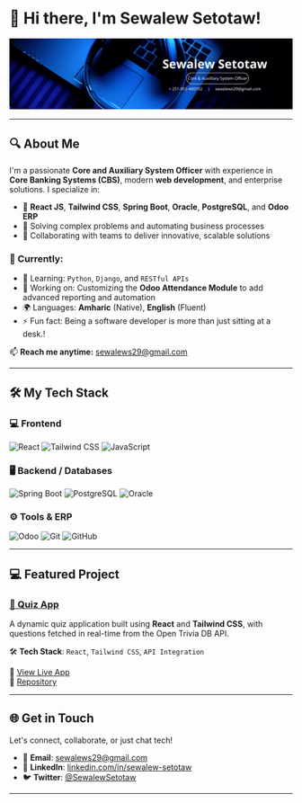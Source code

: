 # 👋 Hi there, I'm Sewalew Setotaw!
![Sewalew Setotaw - GitHub Banner](./GitHub-Banner.png)


---

## 🔍 About Me

I'm a passionate **Core and Auxiliary System Officer** with experience in **Core Banking Systems (CBS)**, modern **web development**, and enterprise solutions. I specialize in:

- 🧩 **React JS**, **Tailwind CSS**, **Spring Boot**, **Oracle**, **PostgreSQL**, and **Odoo ERP**
- 🔧 Solving complex problems and automating business processes
- 🤝 Collaborating with teams to deliver innovative, scalable solutions

### 🔄 Currently:
- 🌱 Learning: `Python`, `Django`, and `RESTful APIs`
- 🔭 Working on: Customizing the **Odoo Attendance Module** to add advanced reporting and automation
- 🌍 Languages: **Amharic** (Native), **English** (Fluent)
- ⚡ Fun fact: Being a software developer is more than just sitting at a desk.!

📫 **Reach me anytime:** [sewalews29@gmail.com](mailto:sewalews29@gmail.com)

---

## 🛠️ My Tech Stack

### 💻 Frontend
![React](https://img.shields.io/badge/-React-61DAFB?style=flat-square&logo=react&logoColor=black)
![Tailwind CSS](https://img.shields.io/badge/-Tailwind_CSS-06B6D4?style=flat-square&logo=tailwind-css&logoColor=white)
![JavaScript](https://img.shields.io/badge/-JavaScript-F7DF1E?style=flat-square&logo=javascript&logoColor=black)

### 🖥️ Backend / Databases
![Spring Boot](https://img.shields.io/badge/-Spring_Boot-6DB33F?style=flat-square&logo=spring-boot&logoColor=white)
![PostgreSQL](https://img.shields.io/badge/-PostgreSQL-4169E1?style=flat-square&logo=postgresql&logoColor=white)
![Oracle](https://img.shields.io/badge/-Oracle-F80000?style=flat-square&logo=oracle&logoColor=white)

### ⚙️ Tools & ERP
![Odoo](https://img.shields.io/badge/-Odoo-714B67?style=flat-square&logo=odoo&logoColor=white)
![Git](https://img.shields.io/badge/-Git-F05032?style=flat-square&logo=git&logoColor=white)
![GitHub](https://img.shields.io/badge/-GitHub-181717?style=flat-square&logo=github&logoColor=white)

---

## 💻 Featured Project

### [🎯 Quiz App](https://sewalewquizapp.netlify.app/)

A dynamic quiz application built using **React** and **Tailwind CSS**, with questions fetched in real-time from the Open Trivia DB API.

🛠️ **Tech Stack**: `React`, `Tailwind CSS`, `API Integration`

🔗 [View Live App](https://sewalewquizapp.netlify.app/)  
📁 [Repository](https://github.com/sewalewsetotaw/Sewalew_ALX_Capstone_Project)

---

## 🌐 Get in Touch

Let's connect, collaborate, or just chat tech!

- 📧 **Email**: [sewalews29@gmail.com](mailto:sewalews29@gmail.com)  
- 💼 **LinkedIn**: [linkedin.com/in/sewalew-setotaw](https://www.linkedin.com/in/sewalew-setotaw/)  
- 🐦 **Twitter**: [@SewalewSetotaw](https://twitter.com/SewalewSetotaw)

---
